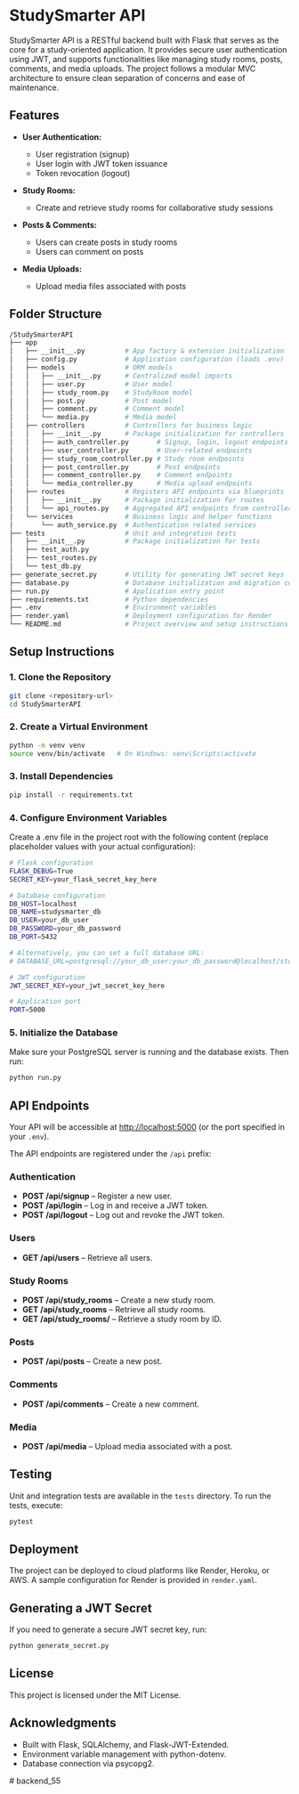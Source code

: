 # StudySmarter API

StudySmarter API is a RESTful backend built with Flask that serves as the core for a study-oriented application. It provides secure user authentication using JWT, and supports functionalities like managing study rooms, posts, comments, and media uploads. The project follows a modular MVC architecture to ensure clean separation of concerns and ease of maintenance.

## Features

- **User Authentication:**
  - User registration (signup)
  - User login with JWT token issuance
  - Token revocation (logout)

- **Study Rooms:**
  - Create and retrieve study rooms for collaborative study sessions

- **Posts & Comments:**
  - Users can create posts in study rooms
  - Users can comment on posts

- **Media Uploads:**
  - Upload media files associated with posts

## Folder Structure
```bash
/StudySmarterAPI
├── app
│   ├── __init__.py          # App factory & extension initialization
│   ├── config.py            # Application configuration (loads .env)
│   ├── models               # ORM models
│   │   ├── __init__.py      # Centralized model imports
│   │   ├── user.py          # User model
│   │   ├── study_room.py    # StudyRoom model
│   │   ├── post.py          # Post model
│   │   ├── comment.py       # Comment model
│   │   └── media.py         # Media model
│   ├── controllers          # Controllers for business logic
│   │   ├── __init__.py      # Package initialization for controllers
│   │   ├── auth_controller.py       # Signup, login, logout endpoints
│   │   ├── user_controller.py       # User-related endpoints
│   │   ├── study_room_controller.py # Study room endpoints
│   │   ├── post_controller.py       # Post endpoints
│   │   ├── comment_controller.py    # Comment endpoints
│   │   └── media_controller.py      # Media upload endpoints
│   ├── routes               # Registers API endpoints via blueprints
│   │   ├── __init__.py      # Package initialization for routes
│   │   └── api_routes.py    # Aggregated API endpoints from controllers
│   └── services             # Business logic and helper functions
│       └── auth_service.py  # Authentication related services
├── tests                    # Unit and integration tests
│   ├── __init__.py          # Package initialization for tests
│   ├── test_auth.py
│   ├── test_routes.py
│   └── test_db.py
├── generate_secret.py       # Utility for generating JWT secret keys
├── database.py              # Database initialization and migration commands
├── run.py                   # Application entry point
├── requirements.txt         # Python dependencies
├── .env                     # Environment variables
├── render.yaml              # Deployment configuration for Render
└── README.md                # Project overview and setup instructions
```


## Setup Instructions

### 1. Clone the Repository

```bash
git clone <repository-url>
cd StudySmarterAPI
```

### 2. Create a Virtual Environment

```bash
python -m venv venv
source venv/bin/activate   # On Windows: venv\Scripts\activate
```

### 3. Install Dependencies

```bash
pip install -r requirements.txt
```

### 4. Configure Environment Variables
Create a .env file in the project root with the following content (replace placeholder values with your actual configuration):

```bash
# Flask configuration
FLASK_DEBUG=True
SECRET_KEY=your_flask_secret_key_here

# Database configuration
DB_HOST=localhost
DB_NAME=studysmarter_db
DB_USER=your_db_user
DB_PASSWORD=your_db_password
DB_PORT=5432

# Alternatively, you can set a full database URL:
# DATABASE_URL=postgresql://your_db_user:your_db_password@localhost/studysmarter_db

# JWT configuration
JWT_SECRET_KEY=your_jwt_secret_key_here

# Application port
PORT=5000

```

### 5. Initialize the Database
Make sure your PostgreSQL server is running and the database exists. Then run:

```bash
python run.py
```

## API Endpoints

Your API will be accessible at [http://localhost:5000](http://localhost:5000) (or the port specified in your `.env`).

The API endpoints are registered under the `/api` prefix:

### Authentication
- **POST /api/signup** – Register a new user.
- **POST /api/login** – Log in and receive a JWT token.
- **POST /api/logout** – Log out and revoke the JWT token.

### Users
- **GET /api/users** – Retrieve all users.

### Study Rooms
- **POST /api/study_rooms** – Create a new study room.
- **GET /api/study_rooms** – Retrieve all study rooms.
- **GET /api/study_rooms/<id>** – Retrieve a study room by ID.

### Posts
- **POST /api/posts** – Create a new post.

### Comments
- **POST /api/comments** – Create a new comment.

### Media
- **POST /api/media** – Upload media associated with a post.

## Testing

Unit and integration tests are available in the `tests` directory. To run the tests, execute:

```bash
pytest
```

## Deployment

The project can be deployed to cloud platforms like Render, Heroku, or AWS. A sample configuration for Render is provided in `render.yaml`.

## Generating a JWT Secret

If you need to generate a secure JWT secret key, run:

```bash
python generate_secret.py
```

## License

This project is licensed under the MIT License.

## Acknowledgments

- Built with Flask, SQLAlchemy, and Flask-JWT-Extended.
- Environment variable management with python-dotenv.
- Database connection via psycopg2.

#   b a c k e n d _ 5 5  
 